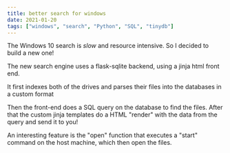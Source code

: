 ```yaml
---
title: better search for windows
date: 2021-01-20
tags: ["windows", "search", "Python", "SQL", "tinydb"]
---
```

The Windows 10 search is _slow_ and resource intensive.  So I decided to build a new one!  

The new search engine uses a flask-sqlite backend, using a jinja html front end.  

It first indexes both of the drives and parses their files into the databases in a custom format  

Then the front-end does a SQL query on the database to find the files. After that the custom jinja templates do a HTML "render" with the data from the query and send it to you!  

An interesting feature is the "open" function that executes a "start" command on the host machine, which then open the files.